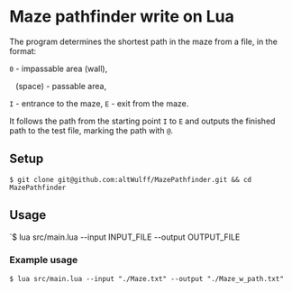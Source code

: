  # Maze pathfinder write on Lua
The program determines the shortest path in the maze from a file, in the format:

`0` - impassable area (wall),

` ` (space) - passable area,

`I` - entrance to the maze, `E` - exit from the maze.

It follows the path from the starting point `I` to `E` and outputs the finished path to the test file,
marking the path with `@`.

## Setup
`$ git clone git@github.com:altWulff/MazePathfinder.git && cd MazePathfinder`

## Usage
`$ lua src/main.lua --input INPUT_FILE --output OUTPUT_FILE

### Example usage
`$ lua src/main.lua --input "./Maze.txt" --output "./Maze_w_path.txt"`
